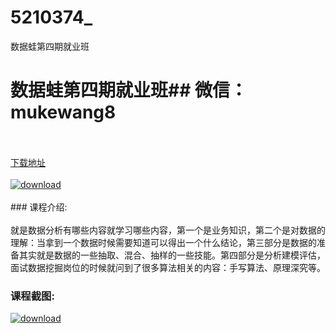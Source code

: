 # 5210374_
数据蛙第四期就业班
# 数据蛙第四期就业班## 微信：mukewang8
<br/></br>[下载地址](http://www.36tz.cn/article/5210374 "下载地址")
<br/></br>[![download](http://36tz.cn/muke_img/2020_02_1-76-300x177.png "下载地址")](http://www.36tz.cn/article/5210374 "下载地址")
<br/></br>### 课程介绍:<br/></br>就是数据分析有哪些内容就学习哪些内容，第一个是业务知识，第二个是对数据的理解：当拿到一个数据时候需要知道可以得出一个什么结论，第三部分是数据的准备其实就是数据的一些抽取、混合、抽样的一些技能。第四部分是分析建模评估，面试数据挖掘岗位的时候就问到了很多算法相关的内容：手写算法、原理深究等。

### 课程截图:
[![download](http://36tz.cn/muke_img/2020_02_11-73.png "下载地址")](http://www.36tz.cn/article/5210374 "下载地址")
